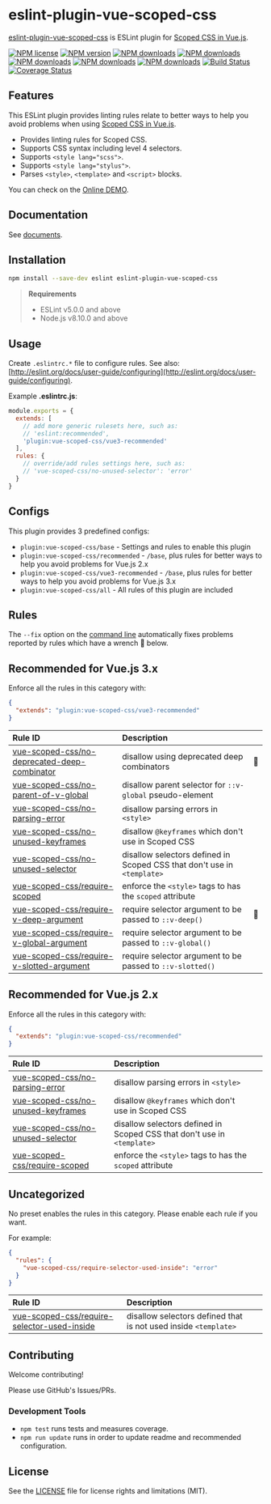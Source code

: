 # eslint-plugin-vue-scoped-css

[eslint-plugin-vue-scoped-css](https://www.npmjs.com/package/eslint-plugin-vue-scoped-css) is ESLint plugin for [Scoped CSS in Vue.js].

[![NPM license](https://img.shields.io/npm/l/eslint-plugin-vue-scoped-css.svg)](https://www.npmjs.com/package/eslint-plugin-vue-scoped-css)
[![NPM version](https://img.shields.io/npm/v/eslint-plugin-vue-scoped-css.svg)](https://www.npmjs.com/package/eslint-plugin-vue-scoped-css)
[![NPM downloads](https://img.shields.io/badge/dynamic/json.svg?label=downloads&colorB=green&suffix=/day&query=$.downloads&uri=https://api.npmjs.org//downloads/point/last-day/eslint-plugin-vue-scoped-css&maxAge=3600)](http://www.npmtrends.com/eslint-plugin-vue-scoped-css)
[![NPM downloads](https://img.shields.io/npm/dw/eslint-plugin-vue-scoped-css.svg)](http://www.npmtrends.com/eslint-plugin-vue-scoped-css)
[![NPM downloads](https://img.shields.io/npm/dm/eslint-plugin-vue-scoped-css.svg)](http://www.npmtrends.com/eslint-plugin-vue-scoped-css)
[![NPM downloads](https://img.shields.io/npm/dy/eslint-plugin-vue-scoped-css.svg)](http://www.npmtrends.com/eslint-plugin-vue-scoped-css)
[![NPM downloads](https://img.shields.io/npm/dt/eslint-plugin-vue-scoped-css.svg)](http://www.npmtrends.com/eslint-plugin-vue-scoped-css)
[![Build Status](https://github.com/future-architect/eslint-plugin-vue-scoped-css/workflows/CI/badge.svg?branch=master)](https://github.com/future-architect/eslint-plugin-vue-scoped-css/actions?query=workflow%3ACI)
[![Coverage Status](https://coveralls.io/repos/github/future-architect/eslint-plugin-vue-scoped-css/badge.svg?branch=master)](https://coveralls.io/github/future-architect/eslint-plugin-vue-scoped-css?branch=master)
<!--
[![Greenkeeper badge](https://badges.greenkeeper.io/future-architect/eslint-plugin-vue-scoped-css.svg)](https://greenkeeper.io/)
-->

## Features

This ESLint plugin provides linting rules relate to better ways to help you avoid problems when using [Scoped CSS in Vue.js].

- Provides linting rules for Scoped CSS.
- Supports CSS syntax including level 4 selectors.
- Supports `<style lang="scss">`.
- Supports `<style lang="stylus">`.
- Parses `<style>`, `<template>` and `<script>` blocks.

You can check on the [Online DEMO](https://future-architect.github.io/eslint-plugin-vue-scoped-css/playground/).

<!--DOCS_IGNORE_START-->

## Documentation

See [documents](https://future-architect.github.io/eslint-plugin-vue-scoped-css/).

## Installation

```bash
npm install --save-dev eslint eslint-plugin-vue-scoped-css
```

> **Requirements**
> 
> - ESLint v5.0.0 and above
> - Node.js v8.10.0 and above

<!--DOCS_IGNORE_END-->

## Usage

<!--USAGE_SECTION_START-->

Create `.eslintrc.*` file to configure rules. See also: [http://eslint.org/docs/user-guide/configuring](http://eslint.org/docs/user-guide/configuring).

Example **.eslintrc.js**:

```js
module.exports = {
  extends: [
    // add more generic rulesets here, such as:
    // 'eslint:recommended',
    'plugin:vue-scoped-css/vue3-recommended'
  ],
  rules: {
    // override/add rules settings here, such as:
    // 'vue-scoped-css/no-unused-selector': 'error'
  }
}
```

## Configs

This plugin provides 3 predefined configs:

- `plugin:vue-scoped-css/base` - Settings and rules to enable this plugin
- `plugin:vue-scoped-css/recommended` - `/base`, plus rules for better ways to help you avoid problems for Vue.js 2.x
- `plugin:vue-scoped-css/vue3-recommended` - `/base`, plus rules for better ways to help you avoid problems for Vue.js 3.x
- `plugin:vue-scoped-css/all` - All rules of this plugin are included

<!--USAGE_SECTION_END-->

## Rules

<!--RULES_SECTION_START-->

The `--fix` option on the [command line](https://eslint.org/docs/user-guide/command-line-interface#fixing-problems) automatically fixes problems reported by rules which have a wrench :wrench: below.

<!--RULES_TABLE_START-->

## Recommended for Vue.js 3.x

Enforce all the rules in this category with:

```json
{
  "extends": "plugin:vue-scoped-css/vue3-recommended"
}
```

| Rule ID | Description |    |
|:--------|:------------|:---|
| [vue-scoped-css/no-deprecated-deep-combinator](https://future-architect.github.io/eslint-plugin-vue-scoped-css/rules/no-deprecated-deep-combinator.html) | disallow using deprecated deep combinators | :wrench: |
| [vue-scoped-css/no-parent-of-v-global](https://future-architect.github.io/eslint-plugin-vue-scoped-css/rules/no-parent-of-v-global.html) | disallow parent selector for `::v-global` pseudo-element |  |
| [vue-scoped-css/no-parsing-error](https://future-architect.github.io/eslint-plugin-vue-scoped-css/rules/no-parsing-error.html) | disallow parsing errors in `<style>` |  |
| [vue-scoped-css/no-unused-keyframes](https://future-architect.github.io/eslint-plugin-vue-scoped-css/rules/no-unused-keyframes.html) | disallow `@keyframes` which don't use in Scoped CSS |  |
| [vue-scoped-css/no-unused-selector](https://future-architect.github.io/eslint-plugin-vue-scoped-css/rules/no-unused-selector.html) | disallow selectors defined in Scoped CSS that don't use in `<template>` |  |
| [vue-scoped-css/require-scoped](https://future-architect.github.io/eslint-plugin-vue-scoped-css/rules/require-scoped.html) | enforce the `<style>` tags to has the `scoped` attribute |  |
| [vue-scoped-css/require-v-deep-argument](https://future-architect.github.io/eslint-plugin-vue-scoped-css/rules/require-v-deep-argument.html) | require selector argument to be passed to `::v-deep()` | :wrench: |
| [vue-scoped-css/require-v-global-argument](https://future-architect.github.io/eslint-plugin-vue-scoped-css/rules/require-v-global-argument.html) | require selector argument to be passed to `::v-global()` |  |
| [vue-scoped-css/require-v-slotted-argument](https://future-architect.github.io/eslint-plugin-vue-scoped-css/rules/require-v-slotted-argument.html) | require selector argument to be passed to `::v-slotted()` |  |

## Recommended for Vue.js 2.x

Enforce all the rules in this category with:

```json
{
  "extends": "plugin:vue-scoped-css/recommended"
}
```

| Rule ID | Description |    |
|:--------|:------------|:---|
| [vue-scoped-css/no-parsing-error](https://future-architect.github.io/eslint-plugin-vue-scoped-css/rules/no-parsing-error.html) | disallow parsing errors in `<style>` |  |
| [vue-scoped-css/no-unused-keyframes](https://future-architect.github.io/eslint-plugin-vue-scoped-css/rules/no-unused-keyframes.html) | disallow `@keyframes` which don't use in Scoped CSS |  |
| [vue-scoped-css/no-unused-selector](https://future-architect.github.io/eslint-plugin-vue-scoped-css/rules/no-unused-selector.html) | disallow selectors defined in Scoped CSS that don't use in `<template>` |  |
| [vue-scoped-css/require-scoped](https://future-architect.github.io/eslint-plugin-vue-scoped-css/rules/require-scoped.html) | enforce the `<style>` tags to has the `scoped` attribute |  |

## Uncategorized

No preset enables the rules in this category.
Please enable each rule if you want.

For example:

```json
{
  "rules": {
    "vue-scoped-css/require-selector-used-inside": "error"
  }
}
```

| Rule ID | Description |    |
|:--------|:------------|:---|
| [vue-scoped-css/require-selector-used-inside](https://future-architect.github.io/eslint-plugin-vue-scoped-css/rules/require-selector-used-inside.html) | disallow selectors defined that is not used inside `<template>` |  |

<!--RULES_TABLE_END-->
<!--RULES_SECTION_END-->

<!--DOCS_IGNORE_START-->

## Contributing

Welcome contributing!

Please use GitHub's Issues/PRs.

### Development Tools

- `npm test` runs tests and measures coverage.  
- `npm run update` runs in order to update readme and recommended configuration.  

<!--DOCS_IGNORE_END-->

## License

See the [LICENSE](LICENSE) file for license rights and limitations (MIT).

[Scoped CSS in Vue.js]: https://vue-loader.vuejs.org/guide/scoped-css.html
